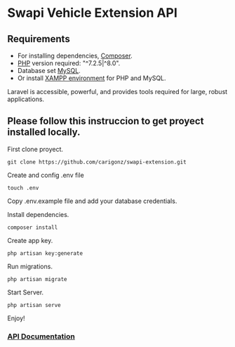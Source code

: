 # Swapi Vehicle Extension API

## Requirements
- For installing dependencies, [Composer](https://getcomposer.org/download/).
- [PHP](https://www.php.net/manual/es/install.php) version required: "^7.2.5|^8.0".
- Database set [MySQL](https://dev.mysql.com/doc/mysql-installation-excerpt/8.0/en/windows-install-archive.html).
- Or install [XAMPP environment](https://www.apachefriends.org/es/index.html) for PHP and MySQL.

Laravel is accessible, powerful, and provides tools required for large, robust applications.

## Please follow this instruccion to get proyect installed locally.

First clone proyect.

`git clone https://github.com/carigonz/swapi-extension.git`

Create and config .env file

`touch .env`

Copy .env.example file and add your database credentials.

Install dependencies.

`composer install`

Create app key.

`php artisan key:generate`

Run migrations.

`php artisan migrate`

Start Server.

`php artisan serve`

Enjoy!

### [API Documentation](https://drive.google.com/file/d/16AkkX8KQnAfoHSnN72i_ZV4YSVWk-Do7/view?usp=sharing)
